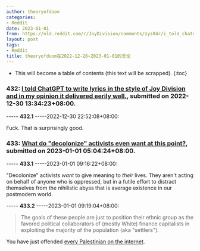 ```yaml
---
author: theoryofdoom
categories:
- Reddit
date: 2023-01-01
from: https://old.reddit.com/r/JoyDivision/comments/zys84r/i_told_chatgpt_to_write_lyrics_in_the_style_of/
layout: post
tags:
- Reddit
title: theoryofdoom在2022-12-26~2023-01-01的言论
---
```


* This will become a table of contents (this text will be scrapped).
{:toc}

### 432: [I told ChatGPT to write lyrics in the style of Joy Division and in my opinion it delivered eerily well.](https://old.reddit.com/r/JoyDivision/comments/zys84r/i_told_chatgpt_to_write_lyrics_in_the_style_of/), submitted on 2022-12-30 13:34:23+08:00.

----- __432.1__ -----2022-12-30 22:52:08+08:00:

Fuck.  That is surprisingly good.

### 433: [What do "decolonize" activists even want at this point?](https://old.reddit.com/r/stupidpol/comments/1003n4s/what_do_decolonize_activists_even_want_at_this/), submitted on 2023-01-01 05:04:24+08:00.

----- __433.1__ -----2023-01-01 09:16:22+08:00:

"Decolonize" activists *want* to give meaning to *their* lives.  They aren't acting on behalf of anyone who is oppressed, but in a futile effort to distract themselves from the nihilistic abyss that is average existence in our postmodern world.

----- __433.2__ -----2023-01-01 09:19:04+08:00:

> The goals of these people are just to position their ethnic group as the favored political collaborators of (mostly White) finance capitalists in exploiting the majority of the population (aka "settlers").

You have just offended [every Palestinian on the internet](https://y.yarn.co/0303b209-3ac2-4564-a039-5ab1a300d6ea_text.gif).

